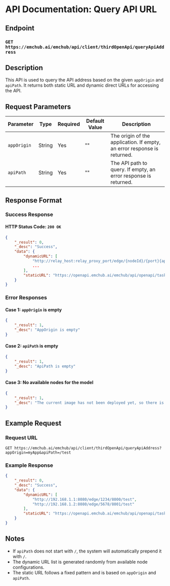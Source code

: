# API Documentation: Query API URL

## Endpoint

### `GET https://emchub.ai/emchub/api/client/thirdOpenApi/queryApiAddress`

## Description

This API is used to query the API address based on the given `appOrigin` and `apiPath`. It returns both static URL and dynamic direct URLs for accessing the API.

## Request Parameters

| Parameter   | Type   | Required | Default Value | Description                                                             |
| ----------- | ------ | -------- | ------------- | ----------------------------------------------------------------------- |
| `appOrigin` | String | Yes       | ""            | The origin of the application. If empty, an error response is returned. |
| `apiPath`   | String | Yes       | ""            | The API path to query. If empty, an error response is returned.         |

## Response Format

### Success Response

#### HTTP Status Code: `200 OK`

```json
{
    "_result": 0,
    "_desc": "Success",
    "data": {
        "dynamicURL": [
            "http://relay_host:relay_proxy_port/edge/{nodeId}/{port}{apiPath}",
            ...
        ],
        "staticURL": "https://openapi.emchub.ai/emchub/api/openapi/task/executeTaskByUser/{appOrigin}/{apiPath}"
    }
}
```

### Error Responses

#### Case 1: `appOrigin` is empty

```json
{
    "_result": 1,
    "_desc": "AppOrigin is empty"
}
```

#### Case 2: `apiPath` is empty

```json
{
    "_result": 1,
    "_desc": "ApiPath is empty"
}
```

#### Case 3: No available nodes for the model

```json
{
    "_result": 1,
    "_desc": "The current image has not been deployed yet, so there is no available address for now"
}
```

## Example Request

### Request URL

```
GET https://emchub.ai/emchub/api/client/thirdOpenApi/queryApiAddress?appOrigin=myApp&apiPath=/test
```

### Example Response

```json
{
    "_result": 0,
    "_desc": "Success",
    "data": {
        "dynamicURL": [
            "http://192.168.1.1:8080/edge/1234/8000/test",
            "http://192.168.1.2:8080/edge/5678/8001/test"
        ],
        "staticURL": "https://openapi.emchub.ai/emchub/api/openapi/task/executeTaskByUser/myApp/test"
    }
}
```

## Notes

- If `apiPath` does not start with `/`, the system will automatically prepend it with `/`.
- The dynamic URL list is generated randomly from available node configurations.
- The static URL follows a fixed pattern and is based on `appOrigin` and `apiPath`.


